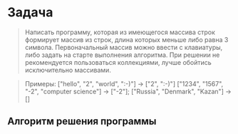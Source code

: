 # Задача

> Написать программу, которая из имеющегося массива строк формирует массив из строк, длина которых меньше либо равна 3 символа. 
Первоначальный массив можно ввести с клавиатуры, либо задать на старте выполнения алгоритма. 
При решении не рекомендуется пользоваться коллекциями, лучше обойтись исключительно массивами.

> Примеры:
["hello", "2", "world", ":-)"] -> ["2", ":-)"]
["1234", "1567", "-2", "computer science"] -> ["-2"];
["Russia", "Denmark", "Kazan"] -> [] 


## Алгоритм решения программы ##

